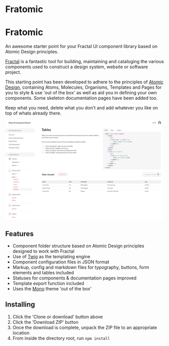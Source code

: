 # Fratomic

# Fratomic

An awesome starter point for your Fractal UI component library based on Atomic Design principles.

[Fractal](https://fractal.build/) is a fantastic tool for building, maintaining and cataloging the various components used to construct a design system, website or software project.

This starting point has been developed to adhere to the principles of [Atomic Design](http://bradfrost.com/blog/post/atomic-web-design/), containing Atoms, Molecules, Organisms, Templates and Pages for you to style & use 'out of the box' as well as aid you in defining your own components. Some skeleton documentation pages have been added too.

Keep what you need, delete what you don't and add whatever you like on top of whats already there.

![Fratomic using Mono screenshot](screenshot.jpg "Fratomic using Mono screenshot")

## Features

* Component folder structure based on Atomic Design principles designed to work with Fractal
* Use of [Twig](https://twig.symfony.com/) as the templating engine
* Component configuration files in JSON format
* Markup, config and markdown files for typography, buttons, form elements and tables included
* Statuses for components & documentation pages improved
* Template export function included
* Uses the [Mono](https://github.com/ninety-six/mono-fractal) theme 'out of the box'

## Installing

1. Click the 'Clone or download' button above
2. Click the 'Download ZIP' button
3. Once the download is complete, unpack the ZIP file to an appropriate location
4. From inside the directory root, run ```npm install```
